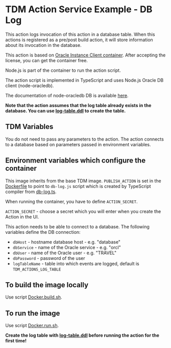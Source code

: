 # TDM Action Service Example - DB Log
This action logs invocation of this action in a database table. When this actions is registered as a pre/post build
action, it will store information about its invocation in the database.

This action is based on [Oracle Instance Client container](https://www.oracle.com/technetwork/database/database-technologies/instant-client/overview/index.html). After accepting the license,
you can get the container free. 
  
Node.js is part of the container to run the action script. 

The action script is implemented in TypeScript and uses Node.js Oracle DB client (node-oracledb). 

The documentation of node-oracledb DB is available [here](https://oracle.github.io/node-oracledb/doc/api.html).

**Note that the action assumes that the log table already exists in the database. You can use [log-table.ddl](src/log-table.ddl)
to create the table.**

## TDM Variables
You do not need to pass any parameters to the action. The action connects to a database based on parameters passed in
environment variables.
   

## Environment variables which configure the container
This image inherits from the base TDM image. `PUBLISH_ACTION` is set in the [Dockerfile](Dockerfile) to point to
`db-log.js` script which is created by TypeScript compiler from [db-log.ts](src/db-log.ts).

When running the container, you have to define `ACTION_SECRET`.

`ACTION_SECRET` - choose a secret which you will enter when you create the Action in the UI.

This action needs to be able to connect to a database. The following variables define the DB connection:
   * `dbHost` - hostname database host - e.g. "database"
   * `dbService` - name of the Oracle service - e.g. "orcl"
   * `dbUser` - name of the Oracle user - e.g. "TRAVEL"
   * `dbPassword` - password of the user
   * `logTableName` - table into which events are logged, default is `TDM_ACTIONS_LOG_TABLE`

## To build the image locally
Use script [Docker.build.sh](Docker.build.sh).

## To run the image
Use script [Docker.run.sh](Docker.run.sh).

**Create the log table with [log-table.ddl](src/log-table.ddl) before running the action for the first time!**
